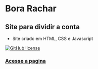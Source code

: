 # Bora Rachar
## Site para dividir a conta
- Site criado em HTML, CSS e Javascript

[![GitHub license](https://img.shields.io/github/license/lucasdias87/Tempo-e-Temperatura-com-openweather?style=for-the-badge)](https://github.com/lucasdias87/Tempo-e-Temperatura-com-openweather/blob/main/LICENSE)

### [Acesse a pagina](https://bora-rachar.netlify.app/)
